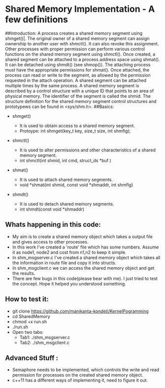 # Shared Memory Implementation - A few definitions 

##Introduction: 
A process creates a shared memory segment using shmget()|. The original owner of a shared memory segment can assign ownership to another user with shmctl(). It can also revoke this assignment. Other processes with proper permission can perform various control functions on the shared memory segment using shmctl(). Once created, a shared segment can be attached to a process address space using shmat(). It can be detached using shmdt() (see shmop()). The attaching process must have the appropriate permissions for shmat(). Once attached, the process can read or write to the segment, as allowed by the permission requested in the attach operation. A shared segment can be attached multiple times by the same process. A shared memory segment is described by a control structure with a unique ID that points to an area of physical memory. The identifier of the segment is called the shmid. The structure definition for the shared memory segment control structures and prototypews can be found in <sys/shm.h>.
##Basics:
* shmget() 
  * It is used to obtain access to a shared memory segment. 
  * Protoype:  int shmget(key_t key, size_t size, int shmflg);

* shmctl()
  * It is used to alter permissions and other characteristics of a shared memory segment. 
  * int shmctl(int shmid, int cmd, struct_ds \*buf )

* shmat()
  * It is used to attach shared memory segments.
  * void \*shmat(int shmid, const void \*shmaddr, int shmflg)


* shmdt()
  * It is used to detach shared memory segments.
  * int shmdt(const void \*shmaddr)

## Whats happening in this code:
* My aim is to create a shared memory object which takes a output file and gives access to other processes. 
* In this work I've created a 'route' file which has some numbers. Assume it as node1, node2 and cost from n1,n2 to keep it simple.
* In shm_msgserver.c I've created a shared memory object which takes all the information in route file and copy it into structs. 
* In shm_msgclient.c we can access the shared memory object and get the results. 
* There are few bugs in this code(please bear with me). I just tried to test the concept. Hope it helped you understood something.  

## How to test it: 
* git clone https://github.com/manikanta-kondeti/KernelPogramming 
* cd SharedMemory 
* chmod +x run.sh
* ./run.sh 
* Open two tabs:
  * Tab1:  ./shm_msgserver.c 
  * Tab2:  ./shm_msgclient.c 

## Advanced Stuff :
* Semaphore needs to be implemented, which controls the write and read permission for processes on the created shared memory object.
* c++11 has a different ways of implementing it, need to figure it out.
